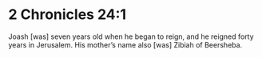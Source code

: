# 2 Chronicles 24:1

Joash [was] seven years old when he began to reign, and he reigned forty years in Jerusalem. His mother’s name also [was] Zibiah of Beersheba.